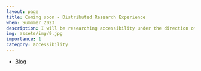```yaml
---
layout: page
title: Coming soon - Distributed Research Experience
when: Summmer 2023
description: I will be researching accessibility under the direction of Dr. Anat Caspi of the University of Washington.
img: assets/img/9.jpg
importance: 1
category: accessibility
---
```

<ul class="actions">
    <li><a href="https://christineiym.github.io/dreu-site/" class="button">Blog</a></li>
</ul>